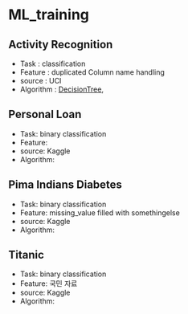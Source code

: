 # ML_training



## Activity Recognition

* Task : classification
* Feature : duplicated Column name handling
* source : UCI 
* Algorithm : [DecisionTree](), 

## Personal Loan

* Task: binary classification
* Feature: 
* source: Kaggle
* Algorithm:

## Pima Indians Diabetes

* Task: binary classification
* Feature: missing_value filled with somethingelse
* source: Kaggle
* Algorithm:

## Titanic

* Task: binary classification
* Feature: 국민 자료 
* source: Kaggle
* Algorithm:
